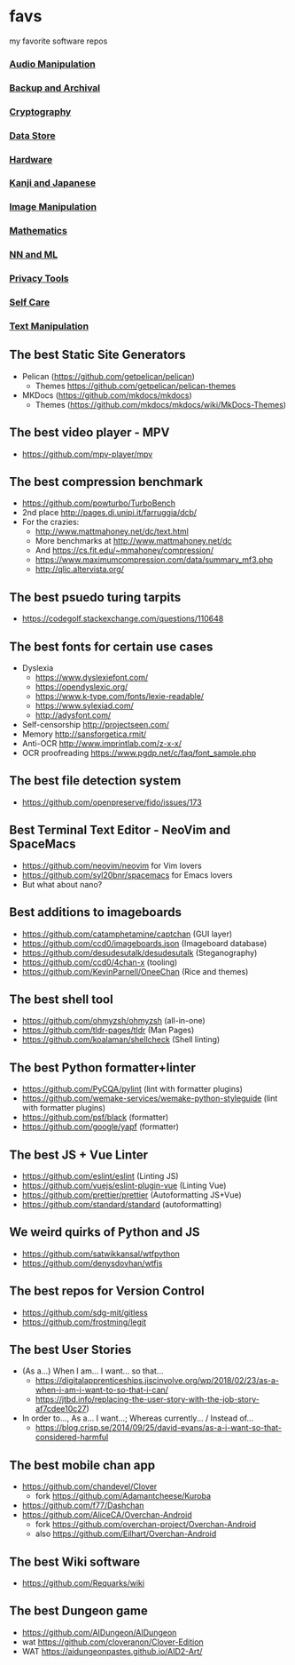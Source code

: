 # favs
my favorite software repos

### [Audio Manipulation](audio.md)
### [Backup and Archival](backup.md)
### [Cryptography](crypto.md)
### [Data Store](data.md)
### [Hardware](hardware.md)
### [Kanji and Japanese](kanji.md)
### [Image Manipulation](image.md)
### [Mathematics](math.md)
### [NN and ML](neural.md)
### [Privacy Tools](privacy.md)
### [Self Care](self-care.md)
### [Text Manipulation](text.md)

## The best Static Site Generators
- Pelican (https://github.com/getpelican/pelican)
  - Themes https://github.com/getpelican/pelican-themes
- MKDocs (https://github.com/mkdocs/mkdocs)
  - Themes (https://github.com/mkdocs/mkdocs/wiki/MkDocs-Themes)

## The best video player - MPV
- https://github.com/mpv-player/mpv

## The best compression benchmark
- https://github.com/powturbo/TurboBench
- 2nd place http://pages.di.unipi.it/farruggia/dcb/
- For the crazies:
  - http://www.mattmahoney.net/dc/text.html
  - More benchmarks at http://www.mattmahoney.net/dc
  - And https://cs.fit.edu/~mmahoney/compression/
  - https://www.maximumcompression.com/data/summary_mf3.php
  - http://qlic.altervista.org/

## The best psuedo turing tarpits
-  https://codegolf.stackexchange.com/questions/110648

## The best fonts for certain use cases
- Dyslexia
  - https://www.dyslexiefont.com/
  - https://opendyslexic.org/
  - https://www.k-type.com/fonts/lexie-readable/
  - https://www.sylexiad.com/
  - http://adysfont.com/
- Self-censorship http://projectseen.com/
- Memory http://sansforgetica.rmit/
- Anti-OCR http://www.imprintlab.com/z-x-x/
- OCR proofreading https://www.pgdp.net/c/faq/font_sample.php

## The best file detection system
- https://github.com/openpreserve/fido/issues/173

## Best Terminal Text Editor - NeoVim and SpaceMacs
- https://github.com/neovim/neovim for Vim lovers
- https://github.com/syl20bnr/spacemacs for Emacs lovers
- But what about nano?

## Best additions to imageboards
- https://github.com/catamphetamine/captchan (GUI layer)
- https://github.com/ccd0/imageboards.json (Imageboard database)
- https://github.com/desudesutalk/desudesutalk (Steganography)
- https://github.com/ccd0/4chan-x (tooling)
- https://github.com/KevinParnell/OneeChan (Rice and themes)

## The best shell tool
- https://github.com/ohmyzsh/ohmyzsh (all-in-one)
- https://github.com/tldr-pages/tldr (Man Pages)
- https://github.com/koalaman/shellcheck (Shell linting)

## The best Python formatter+linter
- https://github.com/PyCQA/pylint (lint with formatter plugins)
- https://github.com/wemake-services/wemake-python-styleguide (lint with formatter plugins)
- https://github.com/psf/black (formatter)
- https://github.com/google/yapf (formatter)

## The best JS + Vue Linter
- https://github.com/eslint/eslint (Linting JS)
- https://github.com/vuejs/eslint-plugin-vue (Linting Vue)
- https://github.com/prettier/prettier (Autoformatting JS+Vue)
- https://github.com/standard/standard (autoformatting)

## We weird quirks of Python and JS
- https://github.com/satwikkansal/wtfpython
- https://github.com/denysdovhan/wtfjs

## The best repos for Version Control
- https://github.com/sdg-mit/gitless
- https://github.com/frostming/legit

## The best User Stories
- (As a...) When I am... I want... so that...
  - https://digitalapprenticeships.jiscinvolve.org/wp/2018/02/23/as-a-when-i-am-i-want-to-so-that-i-can/
  - https://jtbd.info/replacing-the-user-story-with-the-job-story-af7cdee10c27)
- In order to..., As a... I want...; Whereas currently... / Instead of...
  - https://blog.crisp.se/2014/09/25/david-evans/as-a-i-want-so-that-considered-harmful

## The best mobile chan app
- https://github.com/chandevel/Clover
  - fork https://github.com/Adamantcheese/Kuroba
- https://github.com/f77/Dashchan
- https://github.com/AliceCA/Overchan-Android
  - fork https://github.com/overchan-project/Overchan-Android
  - also https://github.com/Eilhart/Overchan-Android

## The best Wiki software
- https://github.com/Requarks/wiki

## The best Dungeon game
- https://github.com/AIDungeon/AIDungeon
- wat https://github.com/cloveranon/Clover-Edition
- WAT https://aidungeonpastes.github.io/AID2-Art/
